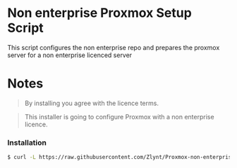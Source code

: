 # Non enterprise Proxmox Setup Script

This script configures the non enterprise repo and prepares the proxmox server for a non enterprise licenced server

# Notes
> By installing you agree with the licence terms.

> This installer is going to configure Proxmox with a non enterprise licence.
### Installation

```sh
$ curl -L https://raw.githubusercontent.com/Zlynt/Proxmox-non-enterprise-setup-script/main/proxmox_setup.sh | bash
```

